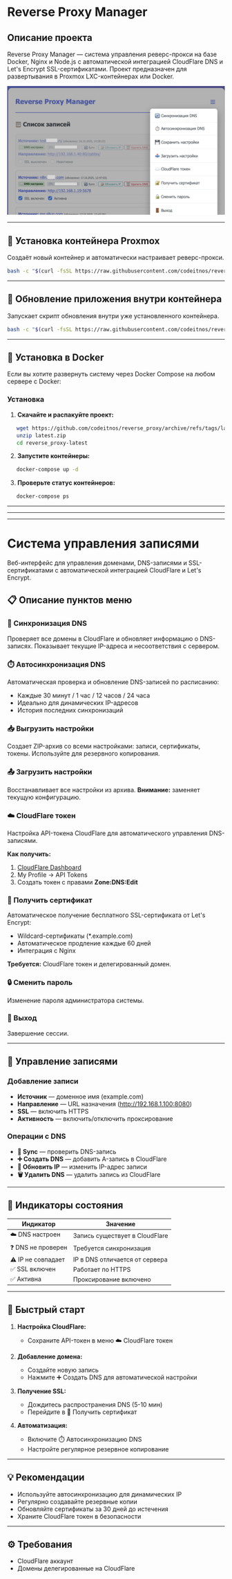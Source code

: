 # Reverse Proxy Manager

## Описание проекта

Reverse Proxy Manager — система управления реверс-прокси на базе Docker, Nginx и Node.js с автоматической интеграцией CloudFlare DNS и Let's Encrypt SSL-сертификатами. Проект предназначен для развертывания в Proxmox LXC-контейнерах или Docker.

![Главное окно](screenshots/main.png)


---


## 🚀 Установка контейнера Proxmox

Создаёт новый контейнер и автоматически настраивает реверс-прокси.

```bash
bash -c "$(curl -fsSL https://raw.githubusercontent.com/codeitnos/reverse_proxy/refs/heads/master/install.sh)"
```

---

## 🔄 Обновление приложения внутри контейнера

Запускает скрипт обновления внутри уже установленного контейнера.

```bash
bash -c "$(curl -fsSL https://raw.githubusercontent.com/codeitnos/reverse_proxy/refs/heads/master/update.sh)"
```

---


## 🐳 Установка в Docker

Если вы хотите развернуть систему через Docker Compose на любом сервере с Docker:


### Установка

1. **Скачайте и распакуйте проект:**
```bash
   wget https://github.com/codeitnos/reverse_proxy/archive/refs/tags/latest.zip
   unzip latest.zip
   cd reverse_proxy-latest
```

2. **Запустите контейнеры:**
```bash
   docker-compose up -d
```

3. **Проверьте статус контейнеров:**
```bash
   docker-compose ps
```


---

---

---


# Система управления записями

Веб-интерфейс для управления доменами, DNS-записями и SSL-сертификатами с автоматической интеграцией CloudFlare и Let's Encrypt.

## 📋 Описание пунктов меню

### 🔄 Синхронизация DNS
Проверяет все домены в CloudFlare и обновляет информацию о DNS-записях. Показывает текущие IP-адреса и несоответствия с сервером.

### ⏱️ Автосинхронизация DNS
Автоматическая проверка и обновление DNS-записей по расписанию:
- Каждые 30 минут / 1 час / 12 часов / 24 часа
- Идеально для динамических IP-адресов
- История последних синхронизаций

### 📥 Выгрузить настройки
Создает ZIP-архив со всеми настройками: записи, сертификаты, токены. Используйте для резервного копирования.

### 📤 Загрузить настройки
Восстанавливает все настройки из архива. **Внимание:** заменяет текущую конфигурацию.

### ☁️ CloudFlare токен
Настройка API-токена CloudFlare для автоматического управления DNS-записями.

**Как получить:**
1. [CloudFlare Dashboard](https://dash.cloudflare.com/profile/api-tokens)
2. My Profile → API Tokens
3. Создать токен с правами **Zone:DNS:Edit**

### 🔐 Получить сертификат
Автоматическое получение бесплатного SSL-сертификата от Let's Encrypt:
- Wildcard-сертификаты (*.example.com)
- Автоматическое продление каждые 60 дней
- Интеграция с Nginx

**Требуется:** CloudFlare токен и делегированный домен.

### 🔒 Сменить пароль
Изменение пароля администратора системы.

### 🚪 Выход
Завершение сессии.

---

## 📝 Управление записями

### Добавление записи
- **Источник** — доменное имя (example.com)
- **Направление** — URL назначения (http://192.168.1.100:8080)
- **SSL** — включить HTTPS
- **Активность** — включить/отключить проксирование

### Операции с DNS
- **🔄 Sync** — проверить DNS-запись
- **➕ Создать DNS** — добавить A-запись в CloudFlare
- **📝 Обновить IP** — изменить IP-адрес записи
- **🗑️ Удалить DNS** — удалить запись из CloudFlare

---

## 🚦 Индикаторы состояния

| Индикатор | Значение |
|-----------|----------|
| ☁️ DNS настроен | Запись существует в CloudFlare |
| ❓ DNS не проверен | Требуется синхронизация |
| ⚠️ IP не совпадает | IP в DNS отличается от сервера |
| ✅ SSL включен | Работает по HTTPS |
| ✅ Активна | Проксирование включено |

---

## 🚀 Быстрый старт

1. **Настройка CloudFlare:**
    - Сохраните API-токен в меню ☁️ CloudFlare токен

2. **Добавление домена:**
    - Создайте новую запись
    - Нажмите ➕ Создать DNS для автоматической настройки

3. **Получение SSL:**
    - Дождитесь распространения DNS (5-10 мин)
    - Перейдите в 🔐 Получить сертификат

4. **Автоматизация:**
    - Включите ⏱️ Автосинхронизацию DNS
    - Настройте регулярное резервное копирование

---

## 💡 Рекомендации

- Используйте автосинхронизацию для динамических IP
- Регулярно создавайте резервные копии
- Обновляйте сертификаты за 30 дней до истечения
- Храните CloudFlare токен в безопасности

---

## ⚙️ Требования

- CloudFlare аккаунт
- Домены делегированные на CloudFlare


